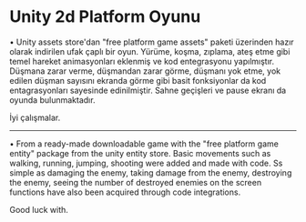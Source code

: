 # Unity 2d Platform Oyunu

• Unity assets store'dan "free platform game assets" paketi üzerinden hazır olarak indirilen ufak çaplı bir oyun.
Yürüme, koşma, zıplama, ateş etme gibi temel hareket animasyonları eklenmiş ve kod entegrasyonu yapılmıştır.
Düşmana zarar verme, düşmandan zarar görme, düşmanı yok etme, yok edilen düşman sayısını ekranda görme gibi basit
fonksiyonlar da kod entagrasyonları sayesinde edinilmiştir. Sahne geçişleri ve pause ekranı da oyunda bulunmaktadır.

İyi çalışmalar.

-------

• From a ready-made downloadable game with the "free platform game entity" package from the unity entity store.
Basic movements such as walking, running, jumping, shooting were added and made with code.
Ss simple as damaging the enemy, taking damage from the enemy, destroying the enemy, seeing the number of
destroyed enemies on the screen functions have also been acquired through code integrations.

Good luck with.
